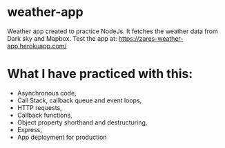 # weather-app

Weather app created to practice NodeJs. It fetches the weather data from Dark sky and Mapbox. Test the app at: https://zares-weather-app.herokuapp.com/

# What I have practiced with this:
- Asynchronous code,
- Call Stack, callback queue and event loops,
- HTTP requests,
- Callback functions,
- Object property shorthand and destructuring,
- Express,
- App deployment for production 
